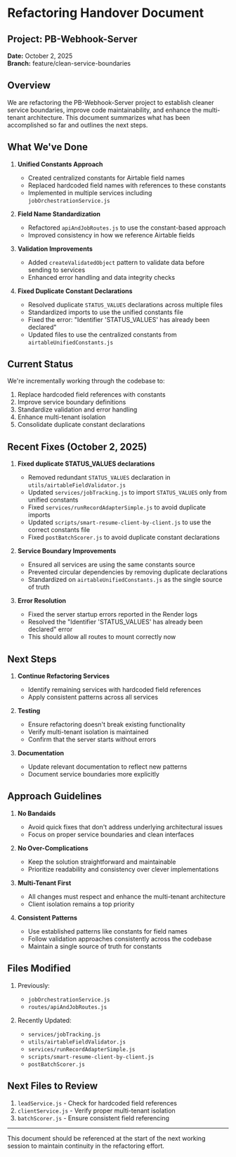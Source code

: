 # Refactoring Handover Document

## Project: PB-Webhook-Server

**Date:** October 2, 2025  
**Branch:** feature/clean-service-boundaries

## Overview

We are refactoring the PB-Webhook-Server project to establish cleaner service boundaries, improve code maintainability, and enhance the multi-tenant architecture. This document summarizes what has been accomplished so far and outlines the next steps.

## What We've Done

1. **Unified Constants Approach**
   - Created centralized constants for Airtable field names
   - Replaced hardcoded field names with references to these constants
   - Implemented in multiple services including `jobOrchestrationService.js`

2. **Field Name Standardization**
   - Refactored `apiAndJobRoutes.js` to use the constant-based approach
   - Improved consistency in how we reference Airtable fields

3. **Validation Improvements**
   - Added `createValidatedObject` pattern to validate data before sending to services
   - Enhanced error handling and data integrity checks

4. **Fixed Duplicate Constant Declarations**
   - Resolved duplicate `STATUS_VALUES` declarations across multiple files
   - Standardized imports to use the unified constants file
   - Fixed the error: "Identifier 'STATUS_VALUES' has already been declared"
   - Updated files to use the centralized constants from `airtableUnifiedConstants.js`

## Current Status

We're incrementally working through the codebase to:
1. Replace hardcoded field references with constants
2. Improve service boundary definitions
3. Standardize validation and error handling
4. Enhance multi-tenant isolation
5. Consolidate duplicate constant declarations

## Recent Fixes (October 2, 2025)

1. **Fixed duplicate STATUS_VALUES declarations**
   - Removed redundant `STATUS_VALUES` declaration in `utils/airtableFieldValidator.js`
   - Updated `services/jobTracking.js` to import `STATUS_VALUES` only from unified constants
   - Fixed `services/runRecordAdapterSimple.js` to avoid duplicate imports
   - Updated `scripts/smart-resume-client-by-client.js` to use the correct constants file
   - Fixed `postBatchScorer.js` to avoid duplicate constant declarations

2. **Service Boundary Improvements**
   - Ensured all services are using the same constants source
   - Prevented circular dependencies by removing duplicate declarations
   - Standardized on `airtableUnifiedConstants.js` as the single source of truth

3. **Error Resolution**
   - Fixed the server startup errors reported in the Render logs
   - Resolved the "Identifier 'STATUS_VALUES' has already been declared" error
   - This should allow all routes to mount correctly now

## Next Steps

1. **Continue Refactoring Services**
   - Identify remaining services with hardcoded field references
   - Apply consistent patterns across all services

2. **Testing**
   - Ensure refactoring doesn't break existing functionality
   - Verify multi-tenant isolation is maintained
   - Confirm that the server starts without errors

3. **Documentation**
   - Update relevant documentation to reflect new patterns
   - Document service boundaries more explicitly

## Approach Guidelines

1. **No Bandaids**
   - Avoid quick fixes that don't address underlying architectural issues
   - Focus on proper service boundaries and clean interfaces

2. **No Over-Complications**
   - Keep the solution straightforward and maintainable
   - Prioritize readability and consistency over clever implementations

3. **Multi-Tenant First**
   - All changes must respect and enhance the multi-tenant architecture
   - Client isolation remains a top priority

4. **Consistent Patterns**
   - Use established patterns like constants for field names
   - Follow validation approaches consistently across the codebase
   - Maintain a single source of truth for constants

## Files Modified

1. Previously:
   - `jobOrchestrationService.js`
   - `routes/apiAndJobRoutes.js`

2. Recently Updated:
   - `services/jobTracking.js`
   - `utils/airtableFieldValidator.js`
   - `services/runRecordAdapterSimple.js`
   - `scripts/smart-resume-client-by-client.js`
   - `postBatchScorer.js`

## Next Files to Review

1. `leadService.js` - Check for hardcoded field references
2. `clientService.js` - Verify proper multi-tenant isolation
3. `batchScorer.js` - Ensure consistent field referencing

---

This document should be referenced at the start of the next working session to maintain continuity in the refactoring effort.